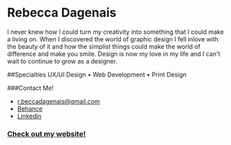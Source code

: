# Rebecca Dagenais

I never knew how I could turn my creativity into something that I could make a living on. When I discovered the world of graphic design I fell inlove with the beauty of it and how the simplist things could make the world of difference and make you smile. Design is now my love in my life and I can't wait to continue to grow as a designer.

##Specialties
UX/UI Design • Web Development • Print Design


###Contact Me!
- [r.beccadagenais@gmail.com](mailto:r.beccadagenais@gmail.com)
- [Behance](https://www.behance.net/rebecca_dagenais)
- [Linkedin](https://www.linkedin.com/profile/view?id=AAMAABNfgUwBUXMalCmmeWWyFbziHNJKmRKzIIs&trk=hp-identity-name)

### [Check out my website!](http://rebeccadagenais.ca/)

